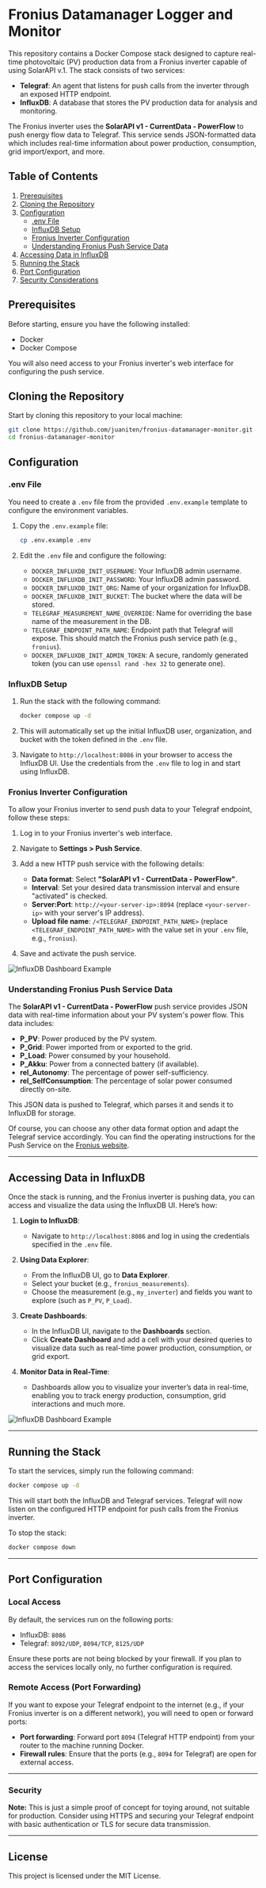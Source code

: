 # Fronius Datamanager Logger and Monitor

This repository contains a Docker Compose stack designed to capture real-time photovoltaic (PV) production data from a Fronius inverter capable of using SolarAPI v.1. The stack consists of two services:

- **Telegraf**: An agent that listens for push calls from the inverter through an exposed HTTP endpoint.
- **InfluxDB**: A database that stores the PV production data for analysis and monitoring.

The Fronius inverter uses the **SolarAPI v1 - CurrentData - PowerFlow** to push energy flow data to Telegraf. This service sends JSON-formatted data which includes real-time information about power production, consumption, grid import/export, and more.

## Table of Contents

1. [Prerequisites](#prerequisites)
2. [Cloning the Repository](#cloning-the-repository)
3. [Configuration](#configuration)
   - [.env File](#env-file)
   - [InfluxDB Setup](#influxdb-setup)
   - [Fronius Inverter Configuration](#fronius-inverter-configuration)
   - [Understanding Fronius Push Service Data](#understanding-fronius-push-service-data)
4. [Accessing Data in InfluxDB](#accessing-data-in-influxdb)
5. [Running the Stack](#running-the-stack)
6. [Port Configuration](#port-configuration)
7. [Security Considerations](#security-considerations)

## Prerequisites

Before starting, ensure you have the following installed:

- Docker
- Docker Compose

You will also need access to your Fronius inverter's web interface for configuring the push service.

## Cloning the Repository

Start by cloning this repository to your local machine:

```bash
git clone https://github.com/juaniten/fronius-datamanager-monitor.git
cd fronius-datamanager-monitor
```

## Configuration

### .env File

You need to create a `.env` file from the provided `.env.example` template to configure the environment variables.

1. Copy the `.env.example` file:

   ```bash
   cp .env.example .env
   ```

2. Edit the `.env` file and configure the following:
   - `DOCKER_INFLUXDB_INIT_USERNAME`: Your InfluxDB admin username.
   - `DOCKER_INFLUXDB_INIT_PASSWORD`: Your InfluxDB admin password.
   - `DOCKER_INFLUXDB_INIT_ORG`: Name of your organization for InfluxDB.
   - `DOCKER_INFLUXDB_INIT_BUCKET`: The bucket where the data will be stored.
   - `TELEGRAF_MEASUREMENT_NAME_OVERRIDE`: Name for overriding the base name of the measurement in the DB.
   - `TELEGRAF_ENDPOINT_PATH_NAME`: Endpoint path that Telegraf will expose. This should match the Fronius push service path (e.g., `fronius`).
   - `DOCKER_INFLUXDB_INIT_ADMIN_TOKEN`: A secure, randomly generated token (you can use `openssl rand -hex 32` to generate one).

### InfluxDB Setup

1. Run the stack with the following command:

   ```bash
   docker compose up -d
   ```

2. This will automatically set up the initial InfluxDB user, organization, and bucket with the token defined in the `.env` file.

3. Navigate to `http://localhost:8086` in your browser to access the InfluxDB UI. Use the credentials from the `.env` file to log in and start using InfluxDB.

### Fronius Inverter Configuration

To allow your Fronius inverter to send push data to your Telegraf endpoint, follow these steps:

1. Log in to your Fronius inverter's web interface.
2. Navigate to **Settings > Push Service**.
3. Add a new HTTP push service with the following details:

   - **Data format**: Select **"SolarAPI v1 - CurrentData - PowerFlow"**.
   - **Interval**: Set your desired data transmission interval and ensure "activated" is checked.
   - **Server:Port**: `http://<your-server-ip>:8094` (replace `<your-server-ip>` with your server's IP address).
   - **Upload file name**: `/<TELEGRAF_ENDPOINT_PATH_NAME>` (replace `<TELEGRAF_ENDPOINT_PATH_NAME>` with the value set in your `.env` file, e.g., `fronius`).

4. Save and activate the push service.

![InfluxDB Dashboard Example](./images/fronius-push-configuration-sample.png)

### Understanding Fronius Push Service Data

The **SolarAPI v1 - CurrentData - PowerFlow** push service provides JSON data with real-time information about your PV system's power flow. This data includes:

- **P_PV**: Power produced by the PV system.
- **P_Grid**: Power imported from or exported to the grid.
- **P_Load**: Power consumed by your household.
- **P_Akku**: Power from a connected battery (if available).
- **rel_Autonomy**: The percentage of power self-sufficiency.
- **rel_SelfConsumption**: The percentage of solar power consumed directly on-site.

This JSON data is pushed to Telegraf, which parses it and sends it to InfluxDB for storage.

Of course, you can choose any other data format option and adapt the Telegraf service accordingly. You can find the operating instructions for the Push Service on the [Fronius website](https://www.fronius.com).

---

## Accessing Data in InfluxDB

Once the stack is running, and the Fronius inverter is pushing data, you can access and visualize the data using the InfluxDB UI. Here’s how:

1. **Login to InfluxDB**:

   - Navigate to `http://localhost:8086` and log in using the credentials specified in the `.env` file.

2. **Using Data Explorer**:

   - From the InfluxDB UI, go to **Data Explorer**.
   - Select your bucket (e.g., `fronius_measurements`).
   - Choose the measurement (e.g., `my_inverter`) and fields you want to explore (such as `P_PV`, `P_Load`).

3. **Create Dashboards**:

   - In the InfluxDB UI, navigate to the **Dashboards** section.
   - Click **Create Dashboard** and add a cell with your desired queries to visualize data such as real-time power production, consumption, or grid export.

4. **Monitor Data in Real-Time**:
   - Dashboards allow you to visualize your inverter’s data in real-time, enabling you to track energy production, consumption, grid interactions and much more.

![InfluxDB Dashboard Example](./images/influxdb-dashboard-sample.png)

---

## Running the Stack

To start the services, simply run the following command:

```bash
docker compose up -d
```

This will start both the InfluxDB and Telegraf services. Telegraf will now listen on the configured HTTP endpoint for push calls from the Fronius inverter.

To stop the stack:

```bash
docker compose down
```

---

## Port Configuration

### Local Access

By default, the services run on the following ports:

- InfluxDB: `8086`
- Telegraf: `8092/UDP`, `8094/TCP`, `8125/UDP`

Ensure these ports are not being blocked by your firewall. If you plan to access the services locally only, no further configuration is required.

### Remote Access (Port Forwarding)

If you want to expose your Telegraf endpoint to the internet (e.g., if your Fronius inverter is on a different network), you will need to open or forward ports:

- **Port forwarding**: Forward port `8094` (Telegraf HTTP endpoint) from your router to the machine running Docker.
- **Firewall rules**: Ensure that the ports (e.g., `8094` for Telegraf) are open for external access.

---

### Security

**Note:** This is just a simple proof of concept for toying around, not suitable for production. Consider using HTTPS and securing your Telegraf endpoint with basic authentication or TLS for secure data transmission.

---

## License

This project is licensed under the MIT License.
